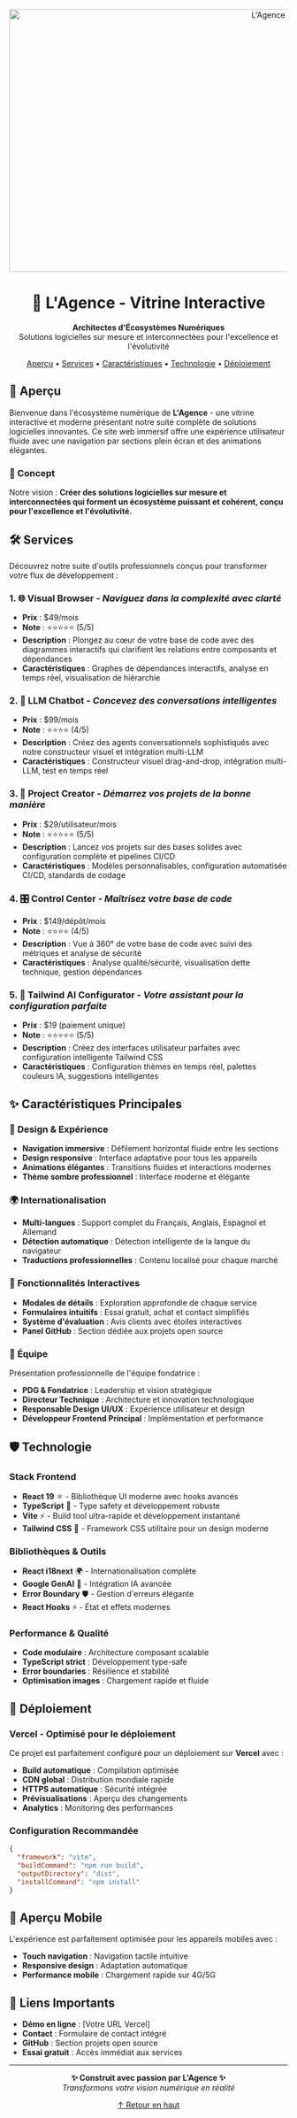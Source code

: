 <div align="center">
  <img width="1200" height="475" alt="L'Agence - Architectes d'Écosystèmes Numériques" src="https://github.com/user-attachments/assets/0aa67016-6eaf-458a-adb2-6e31a0763ed6" />
</div>

<h1 align="center">🚀 L'Agence - Vitrine Interactive</h1>

<p align="center">
  <strong>Architectes d'Écosystèmes Numériques</strong><br>
  Solutions logicielles sur mesure et interconnectées pour l'excellence et l'évolutivité
</p>

<p align="center">
  <a href="#-aperçu">Aperçu</a> •
  <a href="#-services">Services</a> •
  <a href="#-caractéristiques">Caractéristiques</a> •
  <a href="#-technologie">Technologie</a> •
  <a href="#-déploiement">Déploiement</a>
</p>

## 🎯 Aperçu

Bienvenue dans l'écosystème numérique de **L'Agence** - une vitrine interactive et moderne présentant notre suite complète de solutions logicielles innovantes. Ce site web immersif offre une expérience utilisateur fluide avec une navigation par sections plein écran et des animations élégantes.

### 🌟 Concept

Notre vision : **Créer des solutions logicielles sur mesure et interconnectées qui forment un écosystème puissant et cohérent, conçu pour l'excellence et l'évolutivité.**

## 🛠️ Services

Découvrez notre suite d'outils professionnels conçus pour transformer votre flux de développement :

### 1. 🌐 **Visual Browser** - *Naviguez dans la complexité avec clarté*
- **Prix** : $49/mois
- **Note** : ⭐⭐⭐⭐⭐ (5/5)
- **Description** : Plongez au cœur de votre base de code avec des diagrammes interactifs qui clarifient les relations entre composants et dépendances
- **Caractéristiques** : Graphes de dépendances interactifs, analyse en temps réel, visualisation de hiérarchie

### 2. 🤖 **LLM Chatbot** - *Concevez des conversations intelligentes*
- **Prix** : $99/mois
- **Note** : ⭐⭐⭐⭐ (4/5)
- **Description** : Créez des agents conversationnels sophistiqués avec notre constructeur visuel et intégration multi-LLM
- **Caractéristiques** : Constructeur visuel drag-and-drop, intégration multi-LLM, test en temps réel

### 3. 🚀 **Project Creator** - *Démarrez vos projets de la bonne manière*
- **Prix** : $29/utilisateur/mois
- **Note** : ⭐⭐⭐⭐⭐ (5/5)
- **Description** : Lancez vos projets sur des bases solides avec configuration complète et pipelines CI/CD
- **Caractéristiques** : Modèles personnalisables, configuration automatisée CI/CD, standards de codage

### 4. 🎛️ **Control Center** - *Maîtrisez votre base de code*
- **Prix** : $149/dépôt/mois
- **Note** : ⭐⭐⭐⭐ (4/5)
- **Description** : Vue à 360° de votre base de code avec suivi des métriques et analyse de sécurité
- **Caractéristiques** : Analyse qualité/sécurité, visualisation dette technique, gestion dépendances

### 5. 🎨 **Tailwind AI Configurator** - *Votre assistant pour la configuration parfaite*
- **Prix** : $19 (paiement unique)
- **Note** : ⭐⭐⭐⭐⭐ (5/5)
- **Description** : Créez des interfaces utilisateur parfaites avec configuration intelligente Tailwind CSS
- **Caractéristiques** : Configuration thèmes en temps réel, palettes couleurs IA, suggestions intelligentes

## ✨ Caractéristiques Principales

### 🎨 **Design & Expérience**
- **Navigation immersive** : Défilement horizontal fluide entre les sections
- **Design responsive** : Interface adaptative pour tous les appareils
- **Animations élégantes** : Transitions fluides et interactions modernes
- **Thème sombre professionnel** : Interface moderne et élégante

### 🌍 **Internationalisation**
- **Multi-langues** : Support complet du Français, Anglais, Espagnol et Allemand
- **Détection automatique** : Détection intelligente de la langue du navigateur
- **Traductions professionnelles** : Contenu localisé pour chaque marché

### 🔧 **Fonctionnalités Interactives**
- **Modales de détails** : Exploration approfondie de chaque service
- **Formulaires intuitifs** : Essai gratuit, achat et contact simplifiés
- **Système d'évaluation** : Avis clients avec étoiles interactives
- **Panel GitHub** : Section dédiée aux projets open source

### 👥 **Équipe**
Présentation professionnelle de l'équipe fondatrice :
- **PDG & Fondatrice** : Leadership et vision stratégique
- **Directeur Technique** : Architecture et innovation technologique
- **Responsable Design UI/UX** : Expérience utilisateur et design
- **Développeur Frontend Principal** : Implémentation et performance

## 🛡️ Technologie

### **Stack Frontend**
- **React 19** ⚛️ - Bibliothèque UI moderne avec hooks avancés
- **TypeScript** 📝 - Type safety et développement robuste
- **Vite** ⚡ - Build tool ultra-rapide et développement instantané
- **Tailwind CSS** 🎨 - Framework CSS utilitaire pour un design moderne

### **Bibliothèques & Outils**
- **React i18next** 🌍 - Internationalisation complète
- **Google GenAI** 🤖 - Intégration IA avancée
- **Error Boundary** 🛡️ - Gestion d'erreurs élégante
- **React Hooks** ⚡ - État et effets modernes

### **Performance & Qualité**
- **Code modulaire** : Architecture composant scalable
- **TypeScript strict** : Développement type-safe
- **Error boundaries** : Résilience et stabilité
- **Optimisation images** : Chargement rapide et fluide

## 🚀 Déploiement

### **Vercel - Optimisé pour le déploiement**

Ce projet est parfaitement configuré pour un déploiement sur **Vercel** avec :

- **Build automatique** : Compilation optimisée
- **CDN global** : Distribution mondiale rapide
- **HTTPS automatique** : Sécurité intégrée
- **Prévisualisations** : Aperçu des changements
- **Analytics** : Monitoring des performances

### **Configuration Recommandée**
```json
{
  "framework": "vite",
  "buildCommand": "npm run build",
  "outputDirectory": "dist",
  "installCommand": "npm install"
}
```

## 📱 Aperçu Mobile

L'expérience est parfaitement optimisée pour les appareils mobiles avec :
- **Touch navigation** : Navigation tactile intuitive
- **Responsive design** : Adaptation automatique
- **Performance mobile** : Chargement rapide sur 4G/5G

## 🔗 Liens Importants

- **Démo en ligne** : [Votre URL Vercel]
- **Contact** : Formulaire de contact intégré
- **GitHub** : Section projets open source
- **Essai gratuit** : Accès immédiat aux services

---

<p align="center">
  <strong>✨ Construit avec passion par L'Agence ✨</strong><br>
  <em>Transformons votre vision numérique en réalité</em>
</p>

<p align="center">
  <a href="#top">↑ Retour en haut</a>
</p>
